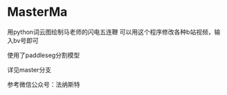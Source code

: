 # MasterMa
用python词云图绘制马老师的闪电五连鞭
可以用这个程序修改各种b站视频，输入bv号即可

使用了paddleseg分割模型

详见master分支

参考微信公众号：法纳斯特
